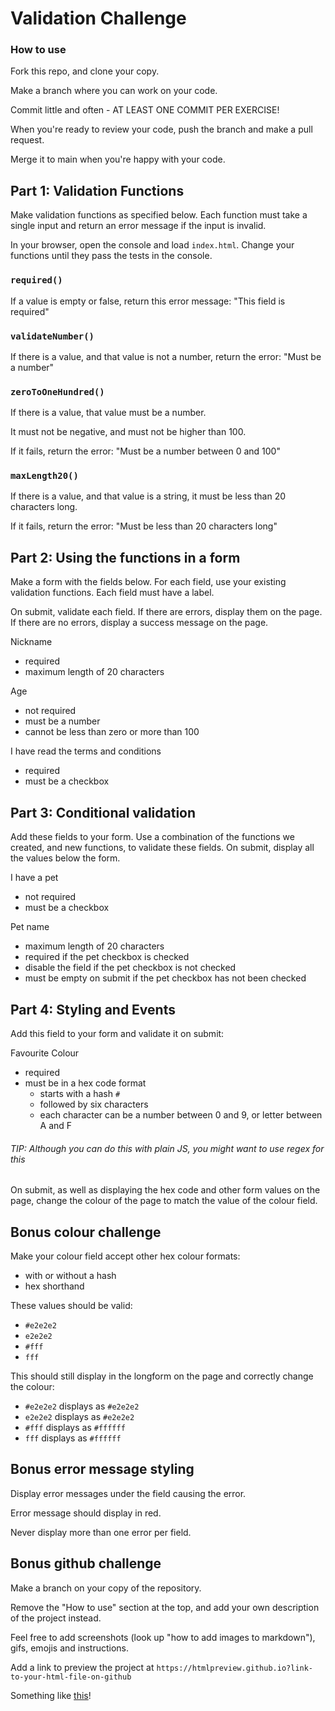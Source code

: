 
# Validation Challenge

### How to use

Fork this repo, and clone your copy.

Make a branch where you can work on your code.

Commit little and often - AT LEAST ONE COMMIT PER EXERCISE!

When you're ready to review your code, push the branch and make a pull request.

Merge it to main when you're happy with your code.

## Part 1: Validation Functions

Make validation functions as specified below. Each function
must take a single input and return an error message if the input is invalid.

In your browser, open the console and load `index.html`.
Change your functions until they pass the tests in the console.

### `required()`

If a value is empty or false, return this error message: "This field is required"

### `validateNumber()`

If there is a value, and that value is not a number, return the error: "Must be a number"

### `zeroToOneHundred()`

If there is a value, that value must be a number.

It must not be negative, and must not be higher than 100.

If it fails, return the error: "Must be a number between 0 and 100"

### `maxLength20()`

If there is a value, and that value is a string, it must be less than 20 characters long.

If it fails, return the error: "Must be less than 20 characters long"

## Part 2: Using the functions in a form

Make a form with the fields below. For each field, use your existing validation functions.
Each field must have a label.

On submit, validate each field. If there are errors, display them on the page.
If there are no errors, display a success message on the page.

Nickname
- required
- maximum length of 20 characters

Age
- not required
- must be a number
- cannot be less than zero or more than 100

I have read the terms and conditions
- required
- must be a checkbox

## Part 3: Conditional validation

Add these fields to your form.
Use a combination of the functions we created, and new functions, to validate these fields.
On submit, display all the values below the form.

I have a pet
- not required
- must be a checkbox

Pet name
- maximum length of 20 characters
- required if the pet checkbox is checked
- disable the field if the pet checkbox is not checked
- must be empty on submit if the pet checkbox has not been checked

## Part 4: Styling and Events

Add this field to your form and validate it on submit:

Favourite Colour
- required
- must be in a hex code format
    - starts with a hash `#`
    - followed by six characters
    - each character can be a number between 0 and 9, or letter between A and F

###### TIP: Although you can do this with plain JS, you might want to use regex for this

On submit, as well as displaying the hex code and other form values on the page,
change the colour of the page to match the value of the colour field.

## Bonus colour challenge

Make your colour field accept other hex colour formats:

- with or without a hash 
- hex shorthand

These values should be valid:

- `#e2e2e2`
- `e2e2e2`
- `#fff`
- `fff`

This should still display in the longform on the page and correctly change the colour:

- `#e2e2e2` displays as `#e2e2e2`
- `e2e2e2` displays as `#e2e2e2`
- `#fff` displays as `#ffffff`
- `fff` displays as `#ffffff`

## Bonus error message styling

Display error messages under the field causing the error.

Error message should display in red.

Never display more than one error per field.

## Bonus github challenge

Make a branch on your copy of the repository.

Remove the "How to use" section at the top, and add your own description of the project instead.

Feel free to add screenshots (look up "how to add images to markdown"), gifs, emojis and instructions.

Add a link to preview the project at `https://htmlpreview.github.io?link-to-your-html-file-on-github`

Something like [this](https://htmlpreview.github.io?https://github.com/BathSpaWebDev/validationChallenge/blob/main/index.html)!

